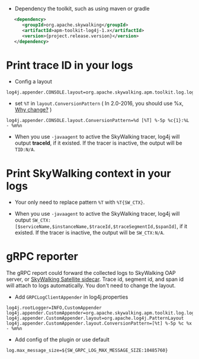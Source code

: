* Dependency the toolkit, such as using maven or gradle
```xml
   <dependency>
      <groupId>org.apache.skywalking</groupId>
      <artifactId>apm-toolkit-log4j-1.x</artifactId>
      <version>{project.release.version}</version>
   </dependency>
```

# Print trace ID in your logs

* Config a layout
```properties
log4j.appender.CONSOLE.layout=org.apache.skywalking.apm.toolkit.log.log4j.v1.x.TraceIdPatternLayout
```

* set `%T` in `layout.ConversionPattern` ( In 2.0-2016, you should use %x, [Why change?](https://github.com/wu-sheng/sky-walking/issues/77) )
```properties
log4j.appender.CONSOLE.layout.ConversionPattern=%d [%T] %-5p %c{1}:%L - %m%n
```

* When you use `-javaagent` to active the SkyWalking tracer, log4j will output **traceId**, if it existed. If the tracer is inactive, the output will be `TID:N/A`.

# Print SkyWalking context in your logs

* Your only need to replace pattern `%T` with `%T{SW_CTX}`.

* When you use `-javaagent` to active the SkyWalking tracer, log4j will output `SW_CTX: [$serviceName,$instanceName,$traceId,$traceSegmentId,$spanId]`, if it existed. If the tracer is inactive, the output will be `SW_CTX:N/A`.

# gRPC reporter

The gRPC report could forward the collected logs to SkyWalking OAP server, or [SkyWalking Satellite sidecar](https://github.com/apache/skywalking-satellite). Trace id, segment id, and span id will attach to logs automatically. You don't need to change the layout.

* Add `GRPCLogClientAppender` in log4j.properties

```properties
log4j.rootLogger=INFO,CustomAppender
log4j.appender.CustomAppender=org.apache.skywalking.apm.toolkit.log.log4j.v1.x.log.GRPCLogClientAppender
log4j.appender.CustomAppender.layout=org.apache.log4j.PatternLayout
log4j.appender.CustomAppender.layout.ConversionPattern=[%t] %-5p %c %x - %m%n
```

*  Add config of the plugin or use default

```properties
log.max_message_size=${SW_GRPC_LOG_MAX_MESSAGE_SIZE:10485760}
```
